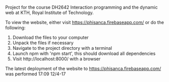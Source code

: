 Project for the course DH2642 Interaction programming and the dynamic web at KTH, Royal Institute of Technology.

To view the website, either visit https://phisanca.firebaseapp.com/ or do the following:

1. Download the files to your computer
2. Unpack the files if necessary
3. Navigate to the project directory with a terminal
4. Launch npm with 'npm start', this should download all dependencies
5. Visit http://localhost:8000/ with a browser

The latest deployment of the website to https://phisanca.firebaseapp.com/ was performed 17:09 12/4-17
